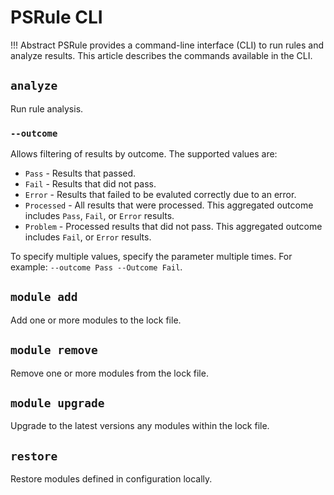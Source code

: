 # PSRule CLI

!!! Abstract
    PSRule provides a command-line interface (CLI) to run rules and analyze results.
    This article describes the commands available in the CLI.

## `analyze`

Run rule analysis.

### `--outcome`

Allows filtering of results by outcome.
The supported values are:

- `Pass` - Results that passed.
- `Fail` - Results that did not pass.
- `Error` - Results that failed to be evaluted correctly due to an error.
- `Processed` - All results that were processed.
  This aggregated outcome includes `Pass`, `Fail`, or `Error` results.
- `Problem` - Processed results that did not pass.
  This aggregated outcome includes `Fail`, or `Error` results.

To specify multiple values, specify the parameter multiple times.
For example: `--outcome Pass --Outcome Fail`.

## `module add`

Add one or more modules to the lock file.

## `module remove`

Remove one or more modules from the lock file.

## `module upgrade`

Upgrade to the latest versions any modules within the lock file.

## `restore`

Restore modules defined in configuration locally.
